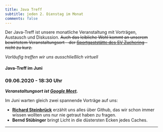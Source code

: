 ```yaml
---
title: Java Treff
subtitle: jeden 2. Dienstag im Monat
comments: false
---
```


Der Java-Treff ist unsere monatliche Veranstaltung mit Vorträgen, Austausch und Diskussion.
~~Auch das leibliche Wohl kommt an unserem bewirtetem Veranstaltungsort - der [Sportgaststätte des SV Zuchering](https://goo.gl/maps/WdFPbCwjdqWQr5eUA) - nicht zu kurz.~~

_Vorläufig treffen wir uns ausschließlich virtuell_


#### Java-Treff im Juni
### 09.06.2020 - 18:30 Uhr

***Veranstaltungsort ist [Google Meet](https://meet.google.com/get-jzpw-qxm).***

Im Juni warten gleich zwei spannende Vorträge auf uns:

* **[Richard Steinbrück](https://github.com/steinbrueckri)** erzählt uns alles über Github, das wir schon immer wissen wollten uns nur nie getraut haben zu fragen.
* **Bernd Stübinger** bringt Licht in die düstersten Ecken jedes Caches.

---
